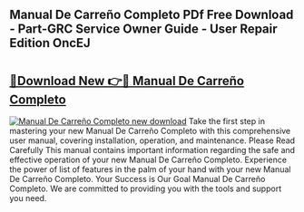 ## Manual De Carreño Completo PDf Free Download - Part-GRC Service Owner Guide - User Repair Edition OncEJ

# <h2><a href="http://bc40569.oget.top/?id=Manual+De+Carre%c3%b1o+Completo">🔗Download New 👉🔴 Manual De Carreño Completo</a></h2>

[![Manual De Carreño Completo new download](https://i.imgur.com/5g1atiW.png)](http://bc40569.oget.top/?id=Manual+De+Carre%c3%b1o+Completo)
Take the first step in mastering your new Manual De Carreño Completo with this comprehensive user manual, covering installation, operation, and maintenance. Please Read Carefully This manual contains important information regarding the safe and effective operation of your new Manual De Carreño Completo. Experience the power of list of features in the palm of your hand with your new Manual De Carreño Completo. Your Success is Our Goal Manual De Carreño Completo. We are committed to providing you with the tools and support you need.

